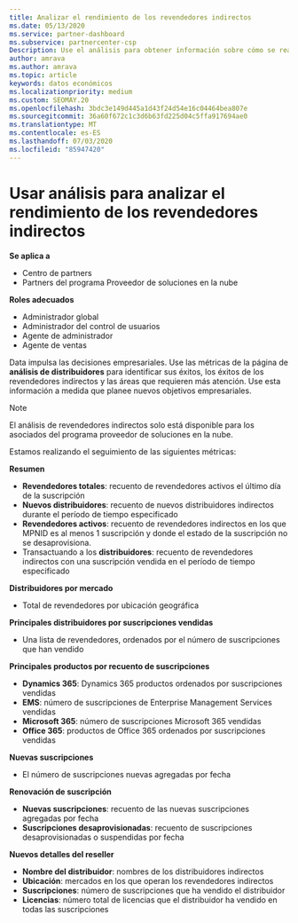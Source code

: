 ```yaml
---
title: Analizar el rendimiento de los revendedores indirectos
ms.date: 05/13/2020
ms.service: partner-dashboard
ms.subservice: partnercenter-csp
Description: Use el análisis para obtener información sobre cómo se realizan los revendedores indirectos, sus éxitos y áreas que puedan necesitar más atención.
author: amrava
ms.author: amrava
ms.topic: article
keywords: datos económicos
ms.localizationpriority: medium
ms.custom: SEOMAY.20
ms.openlocfilehash: 3bdc3e149d445a1d43f24d54e16c04464bea807e
ms.sourcegitcommit: 36a60f672c1c3d6b63fd225d04c5ffa917694ae0
ms.translationtype: MT
ms.contentlocale: es-ES
ms.lasthandoff: 07/03/2020
ms.locfileid: "85947420"
---
```

# <a name="use-analytics-to-analyze-performance-of-your-indirect-resellers"></a>Usar análisis para analizar el rendimiento de los revendedores indirectos

**Se aplica a**

- Centro de partners
- Partners del programa Proveedor de soluciones en la nube

**Roles adecuados**

- Administrador global
- Administrador del control de usuarios
- Agente de administrador
- Agente de ventas

Data impulsa las decisiones empresariales. Use las métricas de la página de **análisis de distribuidores** para identificar sus éxitos, los éxitos de los revendedores indirectos y las áreas que requieren más atención. Use esta información a medida que planee nuevos objetivos empresariales.

> [!NOTE]
> El análisis de revendedores indirectos solo está disponible para los asociados del programa proveedor de soluciones en la nube.

Estamos realizando el seguimiento de las siguientes métricas:

**Resumen**  
 - **Revendedores totales**: recuento de revendedores activos el último día de la suscripción  
 - **Nuevos distribuidores**: recuento de nuevos distribuidores indirectos durante el período de tiempo especificado  
 - **Revendedores activos**: recuento de revendedores indirectos en los que MPNID es al menos 1 suscripción y donde el estado de la suscripción no se desaprovisiona.  
 - Transactuando a los **distribuidores**: recuento de revendedores indirectos con una suscripción vendida en el período de tiempo especificado  

**Distribuidores por mercado**  
 - Total de revendedores por ubicación geográfica  

**Principales distribuidores por suscripciones vendidas**
 - Una lista de revendedores, ordenados por el número de suscripciones que han vendido  

**Principales productos por recuento de suscripciones**  
 - **Dynamics 365**: Dynamics 365 productos ordenados por suscripciones vendidas  
 - **EMS**: número de suscripciones de Enterprise Management Services vendidas  
 - **Microsoft 365**: número de suscripciones Microsoft 365 vendidas  
 - **Office 365**: productos de Office 365 ordenados por suscripciones vendidas  

**Nuevas suscripciones**  
 - El número de suscripciones nuevas agregadas por fecha  

**Renovación de suscripción**  
 - **Nuevas suscripciones**: recuento de las nuevas suscripciones agregadas por fecha  
 - **Suscripciones desaprovisionadas**: recuento de suscripciones desaprovisionadas o suspendidas por fecha  

**Nuevos detalles del reseller**  
 - **Nombre del distribuidor**: nombres de los distribuidores indirectos  
 - **Ubicación**: mercados en los que operan los revendedores indirectos  
 - **Suscripciones**: número de suscripciones que ha vendido el distribuidor  
 - **Licencias**: número total de licencias que el distribuidor ha vendido en todas las suscripciones  
  
  